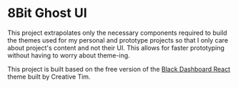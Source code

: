 # 8Bit Ghost UI

This project extrapolates only the necessary components required to build the themes used for my personal and prototype projects so that I only care about project's content and not their UI. This allows for faster prototyping without having to worry about theme-ing.

This project is built based on the free version of the [Black Dashboard React](https://demos.creative-tim.com/black-dashboard-react/#/admin/dashboard) theme built by Creative Tim.

